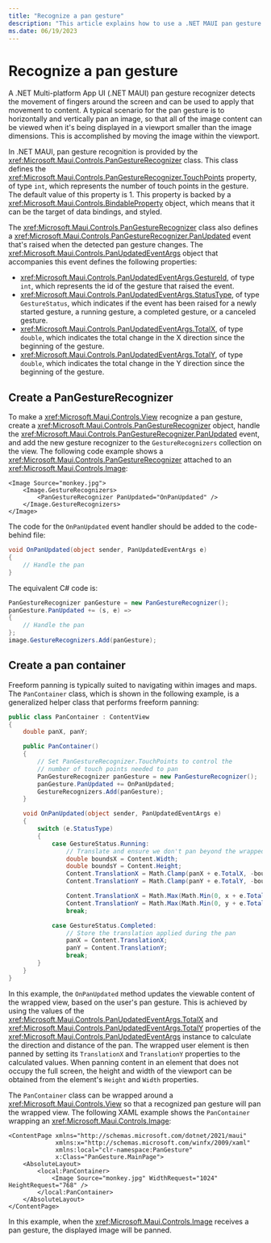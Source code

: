 ```yaml
---
title: "Recognize a pan gesture"
description: "This article explains how to use a .NET MAUI pan gesture to horizontally and vertically pan an image, so that all of the image content can be viewed when it's being displayed in a viewport smaller than the image dimensions."
ms.date: 06/19/2023
---
```


# Recognize a pan gesture

A .NET Multi-platform App UI (.NET MAUI) pan gesture recognizer detects the movement of fingers around the screen and can be used to apply that movement to content. A typical scenario for the pan gesture is to horizontally and vertically pan an image, so that all of the image content can be viewed when it's being displayed in a viewport smaller than the image dimensions. This is accomplished by moving the image within the viewport.

In .NET MAUI, pan gesture recognition is provided by the <xref:Microsoft.Maui.Controls.PanGestureRecognizer> class. This class defines the <xref:Microsoft.Maui.Controls.PanGestureRecognizer.TouchPoints> property, of type `int`, which represents the number of touch points in the gesture. The default value of this property is 1. This property is backed by a <xref:Microsoft.Maui.Controls.BindableProperty> object, which means that it can be the target of data bindings, and styled.

The <xref:Microsoft.Maui.Controls.PanGestureRecognizer> class also defines a <xref:Microsoft.Maui.Controls.PanGestureRecognizer.PanUpdated> event that's raised when the detected pan gesture changes. The <xref:Microsoft.Maui.Controls.PanUpdatedEventArgs> object that accompanies this event defines the following properties:

- <xref:Microsoft.Maui.Controls.PanUpdatedEventArgs.GestureId>, of type `int`, which represents the id of the gesture that raised the event.
- <xref:Microsoft.Maui.Controls.PanUpdatedEventArgs.StatusType>, of type `GestureStatus`, which indicates if the event has been raised for a newly started gesture, a running gesture, a completed gesture, or a canceled gesture.
- <xref:Microsoft.Maui.Controls.PanUpdatedEventArgs.TotalX>, of type `double`, which indicates the total change in the X direction since the beginning of the gesture.
- <xref:Microsoft.Maui.Controls.PanUpdatedEventArgs.TotalY>, of type `double`, which indicates the total change in the Y direction since the beginning of the gesture.

## Create a PanGestureRecognizer

To make a <xref:Microsoft.Maui.Controls.View> recognize a pan gesture, create a <xref:Microsoft.Maui.Controls.PanGestureRecognizer> object, handle the <xref:Microsoft.Maui.Controls.PanGestureRecognizer.PanUpdated> event, and add the new gesture recognizer to the `GestureRecognizers` collection on the view. The following code example shows a <xref:Microsoft.Maui.Controls.PanGestureRecognizer> attached to an <xref:Microsoft.Maui.Controls.Image>:

```xaml
<Image Source="monkey.jpg">
    <Image.GestureRecognizers>
        <PanGestureRecognizer PanUpdated="OnPanUpdated" />
    </Image.GestureRecognizers>
</Image>
```

The code for the `OnPanUpdated` event handler should be added to the code-behind file:

```csharp
void OnPanUpdated(object sender, PanUpdatedEventArgs e)
{
    // Handle the pan
}
```

The equivalent C# code is:

```csharp
PanGestureRecognizer panGesture = new PanGestureRecognizer();
panGesture.PanUpdated += (s, e) =>
{
    // Handle the pan
};
image.GestureRecognizers.Add(panGesture);
```

## Create a pan container

Freeform panning is typically suited to navigating within images and maps. The `PanContainer` class, which is shown in the following example, is a generalized helper class that performs freeform panning:

```csharp
public class PanContainer : ContentView
{
    double panX, panY;

    public PanContainer()
    {
        // Set PanGestureRecognizer.TouchPoints to control the
        // number of touch points needed to pan
        PanGestureRecognizer panGesture = new PanGestureRecognizer();
        panGesture.PanUpdated += OnPanUpdated;
        GestureRecognizers.Add(panGesture);
    }

    void OnPanUpdated(object sender, PanUpdatedEventArgs e)
    {
        switch (e.StatusType)
        {
            case GestureStatus.Running:
                // Translate and ensure we don't pan beyond the wrapped user interface element bounds.
                double boundsX = Content.Width;
                double boundsY = Content.Height;
                Content.TranslationX = Math.Clamp(panX + e.TotalX, -boundsX, boundsX);
                Content.TranslationY = Math.Clamp(panY + e.TotalY, -boundsY, boundsY);

                Content.TranslationX = Math.Max(Math.Min(0, x + e.TotalX), -Math.Abs(Content.Width - DeviceDisplay.MainDisplayInfo.Width));
                Content.TranslationY = Math.Max(Math.Min(0, y + e.TotalY), -Math.Abs(Content.Height - DeviceDisplay.MainDisplayInfo.Height));
                break;

            case GestureStatus.Completed:
                // Store the translation applied during the pan
                panX = Content.TranslationX;
                panY = Content.TranslationY;
                break;
        }
    }
}
```

In this example, the `OnPanUpdated` method updates the viewable content of the wrapped view, based on the user's pan gesture. This is achieved by using the values of the <xref:Microsoft.Maui.Controls.PanUpdatedEventArgs.TotalX> and <xref:Microsoft.Maui.Controls.PanUpdatedEventArgs.TotalY> properties of the <xref:Microsoft.Maui.Controls.PanUpdatedEventArgs> instance to calculate the direction and distance of the pan. The wrapped user element is then panned by setting its `TranslationX` and `TranslationY` properties to the calculated values. When panning content in an element that does not occupy the full screen, the height and width of the viewport can be obtained from the element's `Height` and `Width` properties.

The `PanContainer` class can be wrapped around a <xref:Microsoft.Maui.Controls.View> so that a recognized pan gesture will pan the wrapped view. The following XAML example shows the `PanContainer` wrapping an <xref:Microsoft.Maui.Controls.Image>:

```xaml
<ContentPage xmlns="http://schemas.microsoft.com/dotnet/2021/maui"
             xmlns:x="http://schemas.microsoft.com/winfx/2009/xaml"
             xmlns:local="clr-namespace:PanGesture"
             x:Class="PanGesture.MainPage">
    <AbsoluteLayout>
        <local:PanContainer>
            <Image Source="monkey.jpg" WidthRequest="1024" HeightRequest="768" />
        </local:PanContainer>
    </AbsoluteLayout>
</ContentPage>
```

In this example, when the <xref:Microsoft.Maui.Controls.Image> receives a pan gesture, the displayed image will be panned.
